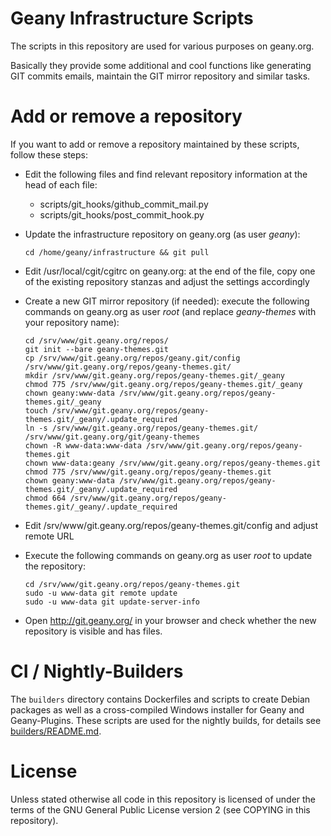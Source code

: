 Geany Infrastructure Scripts
============================

The scripts in this repository are used for various purposes on geany.org.

Basically they provide some additional and cool functions like generating
GIT commits emails, maintain the GIT mirror repository and similar tasks.

Add or remove a repository
==========================

If you want to add or remove a repository maintained by these scripts, follow these steps:

  * Edit the following files and find relevant repository information at the head of each file:
    * scripts/git_hooks/github_commit_mail.py
    * scripts/git_hooks/post_commit_hook.py

  * Update the infrastructure repository on geany.org (as user *geany*):

        cd /home/geany/infrastructure && git pull

  * Edit /usr/local/cgit/cgitrc on geany.org: at the end of the file, copy
    one of the existing repository stanzas and adjust the settings accordingly

  * Create a new GIT mirror repository (if needed): execute the following commands
    on geany.org as user *root* (and replace *geany-themes* with your repository name):

        cd /srv/www/git.geany.org/repos/
        git init --bare geany-themes.git
        cp /srv/www/git.geany.org/repos/geany.git/config /srv/www/git.geany.org/repos/geany-themes.git/
        mkdir /srv/www/git.geany.org/repos/geany-themes.git/_geany
        chmod 775 /srv/www/git.geany.org/repos/geany-themes.git/_geany
        chown geany:www-data /srv/www/git.geany.org/repos/geany-themes.git/_geany
        touch /srv/www/git.geany.org/repos/geany-themes.git/_geany/.update_required
        ln -s /srv/www/git.geany.org/repos/geany-themes.git/ /srv/www/git.geany.org/git/geany-themes
        chown -R www-data:www-data /srv/www/git.geany.org/repos/geany-themes.git
        chown www-data:geany /srv/www/git.geany.org/repos/geany-themes.git
        chmod 775 /srv/www/git.geany.org/repos/geany-themes.git
        chown geany:www-data /srv/www/git.geany.org/repos/geany-themes.git/_geany/.update_required
        chmod 664 /srv/www/git.geany.org/repos/geany-themes.git/_geany/.update_required

  * Edit /srv/www/git.geany.org/repos/geany-themes.git/config and adjust remote URL

  * Execute the following commands on geany.org as user *root* to update the repository:

        cd /srv/www/git.geany.org/repos/geany-themes.git
        sudo -u www-data git remote update
        sudo -u www-data git update-server-info

  * Open http://git.geany.org/ in your browser and check whether the new repository is visible
    and has files.


CI / Nightly-Builders
=====================

The `builders` directory contains Dockerfiles and scripts to create Debian packages
as well as a cross-compiled Windows installer for Geany and Geany-Plugins.
These scripts are used for the nightly builds, for details see
[builders/README.md](builders/README.md).


License
=======
Unless stated otherwise all code in this repository is licensed of under the terms
of the GNU General Public License version 2 (see COPYING in this repository).
